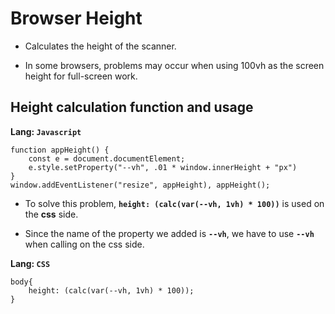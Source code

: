 # Browser Height

* Calculates the height of the scanner.

* In some browsers, problems may occur when using 100vh as the screen height for full-screen work.

## Height calculation function and usage

**Lang:  `Javascript`**
```
function appHeight() {
    const e = document.documentElement;
    e.style.setProperty("--vh", .01 * window.innerHeight + "px")
}
window.addEventListener("resize", appHeight), appHeight();
```

* To solve this problem, **`height: (calc(var(--vh, 1vh) * 100))`** is used on the **css** side.

* Since the name of the property we added is **`--vh`**, we have to use **`--vh`** when calling on the css side.

**Lang:  `CSS`**

```
body{
    height: (calc(var(--vh, 1vh) * 100));
}
```